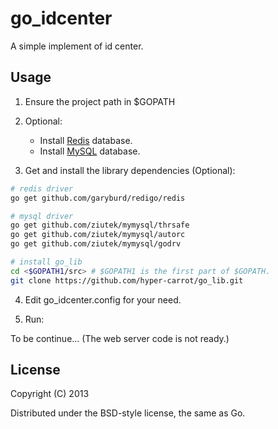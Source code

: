 go_idcenter
===========

A simple implement of id center.

## Usage

1. Ensure the project path in $GOPATH

2. Optional: 
   - Install [Redis](http://redis.io/) database.
   - Install [MySQL](http://www.mysql.com) database.

3. Get and install the library dependencies (Optional): 

```bash
# redis driver
go get github.com/garyburd/redigo/redis

# mysql driver
go get github.com/ziutek/mymysql/thrsafe
go get github.com/ziutek/mymysql/autorc
go get github.com/ziutek/mymysql/godrv

# install go_lib
cd <$GOPATH1/src> # $GOPATH1 is the first part of $GOPATH.
git clone https://github.com/hyper-carrot/go_lib.git
```

4. Edit go_idcenter.config for your need.

5. Run:

To be continue... (The web server code is not ready.)

## License
 
Copyright (C) 2013

Distributed under the BSD-style license, the same as Go.